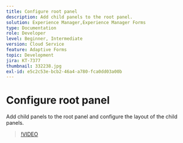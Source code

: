 ```yaml
---
title: Configure root panel
description: Add child panels to the root panel.
solution: Experience Manager,Experience Manager Forms
type: Documentation
role: Developer
level: Beginner, Intermediate
version: Cloud Service
feature: Adaptive Forms
topic: Development
jira: KT-7377
thumbnail: 332238.jpg
exl-id: e5c2c53e-bcb2-46a4-a780-fca0dd03a00b
---
```

# Configure root panel

Add child panels to the root panel and configure the layout of the child panels.

>[!VIDEO](https://video.tv.adobe.com/v/332238?quality=12&learn=on)
